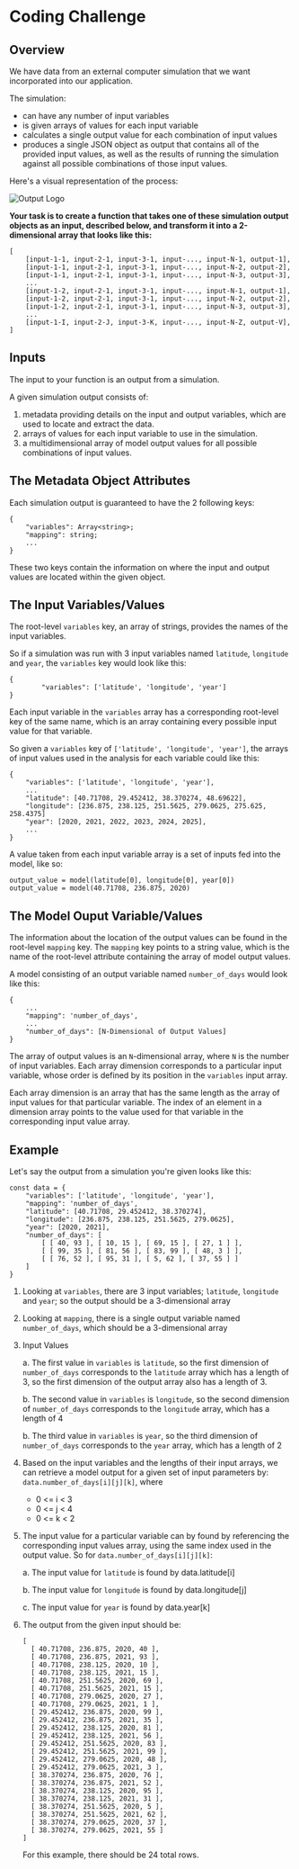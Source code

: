 
# Coding Challenge

## Overview

We have data from an external computer simulation that we want incorporated into our application.

The simulation:

* can have any number of input variables
* is given arrays of values for each input variable
* calculates a single output value for each combination of input values
* produces a single JSON object as output that contains all of the provided input values, as well as the results of running the simulation against all possible combinations of those input values.

Here's a visual representation of the process:

![Output Logo](/output-format.png)

**Your task is to create a function that takes one of these simulation output objects as an input, described below, and transform it into a 2-dimensional array that looks like this:**

```
[
    [input-1-1, input-2-1, input-3-1, input-..., input-N-1, output-1],
    [input-1-1, input-2-1, input-3-1, input-..., input-N-2, output-2],
    [input-1-1, input-2-1, input-3-1, input-..., input-N-3, output-3],
    ...
    [input-1-2, input-2-1, input-3-1, input-..., input-N-1, output-1],
    [input-1-2, input-2-1, input-3-1, input-..., input-N-2, output-2],
    [input-1-2, input-2-1, input-3-1, input-..., input-N-3, output-3],
    ...
    [input-1-I, input-2-J, input-3-K, input-..., input-N-Z, output-V],
]
```

## Inputs
The input to your function is an output from a simulation.

A given simulation output consists of:

1. metadata providing details on the input and output variables, which are used to locate and extract the data.
2. arrays of values for each input variable to use in the simulation.
3. a multidimensional array of model output values for all possible combinations of input values.


## The Metadata Object Attributes

Each simulation output is guaranteed to have the 2 following keys:


```
{
    "variables": Array<string>;
    "mapping": string;
    ...
}
```

These two keys contain the information on where the input and output values are located within the given object.

## The Input Variables/Values

The root-level `variables` key, an array of strings, provides the names of the input variables.

So if a simulation was run with 3 input variables named `latitude`, `longitude` and `year`, the `variables` key would look like this:

```
{
        "variables": ['latitude', 'longitude', 'year']
}
```

Each input variable in the `variables` array has a corresponding root-level key of the same name, which is an array containing every possible input value for that variable.

So given a `variables` key of  ```['latitude', 'longitude', 'year']```, the arrays of input values used in the analysis for each variable could like this:

```
{
    "variables": ['latitude', 'longitude', 'year'],
    ...
    "latitude": [40.71708, 29.452412, 38.370274, 48.69622],
    "longitude": [236.875, 238.125, 251.5625, 279.0625, 275.625, 258.4375]
    "year": [2020, 2021, 2022, 2023, 2024, 2025],
    ...
}
```

A value taken from each input variable array is a set of inputs fed into the model, like so:

```
output_value = model(latitude[0], longitude[0], year[0])
output_value = model(40.71708, 236.875, 2020)
```

## The Model Ouput Variable/Values

The information about the location of the output values can be found in the root-level `mapping` key.  The `mapping` key points to a string value, which is the name of the root-level attribute containing the array of model output values.

A model consisting of an output variable named `number_of_days` would look like this:

```
{
    ...
    "mapping": 'number_of_days',
    ...
    "number_of_days": [N-Dimensional of Output Values] 
}
```

The array of output values is an `N`-dimensional array, where `N` is the number of input variables. Each array dimension corresponds to a particular input variable, whose order is defined by its position in the `variables` input array.

Each array dimension is an array that has the same length as the array of input values for that particular variable. The index of an element in a dimension array points to the value used for that variable in the corresponding input value array.

## Example

Let's say the output from a simulation you're given looks like this:

```
const data = {
    "variables": ['latitude', 'longitude', 'year'],
    "mapping": 'number_of_days',
    "latitude": [40.71708, 29.452412, 38.370274],
    "longitude": [236.875, 238.125, 251.5625, 279.0625],
    "year": [2020, 2021],
    "number_of_days": [
        [ [ 40, 93 ], [ 10, 15 ], [ 69, 15 ], [ 27, 1 ] ],
        [ [ 99, 35 ], [ 81, 56 ], [ 83, 99 ], [ 48, 3 ] ],
        [ [ 76, 52 ], [ 95, 31 ], [ 5, 62 ], [ 37, 55 ] ]
    ]
}
```

1. Looking at `variables`, there are 3 input variables; `latitude`, `longitude` and `year`; so the output should be a 3-dimensional array
2. Looking at `mapping`, there is a single output variable named `number_of_days`, which should be a 3-dimensional array
3. Input Values

    a. The first value in `variables` is `latitude`, so the first dimension of `number_of_days` corresponds to the `latitude` array which has a length of 3, so the first dimension of the output array also has a length of 3.

    b. The second value in `variables` is `longitude`, so the second dimension of `number_of_days` corresponds to the `longitude` array, which has a length of 4

    b. The third value in `variables` is `year`, so the third dimension of `number_of_days` corresponds to the `year` array, which has a length of 2

4. Based on the input variables and the lengths of their input arrays, we can retrieve a model output for a given set of input parameters by: ```data.number_of_days[i][j][k]```, where

   * 0 <= i < 3
   * 0 <= j < 4
   * 0 <= k < 2

5. The input value for a particular variable can by found by referencing the corresponding input values array, using the same index used in the output value. So for ```data.number_of_days[i][j][k]```:

    a. The input value for `latitude` is found by data.latitude[i]
    
    b. The input value for `longitude` is found by data.longitude[j]
    
    c. The input value for `year` is found by data.year[k]

6. The output from the given input should be: 

    ```
    [
      [ 40.71708, 236.875, 2020, 40 ],
      [ 40.71708, 236.875, 2021, 93 ],
      [ 40.71708, 238.125, 2020, 10 ],
      [ 40.71708, 238.125, 2021, 15 ],
      [ 40.71708, 251.5625, 2020, 69 ],
      [ 40.71708, 251.5625, 2021, 15 ],
      [ 40.71708, 279.0625, 2020, 27 ],
      [ 40.71708, 279.0625, 2021, 1 ],
      [ 29.452412, 236.875, 2020, 99 ],
      [ 29.452412, 236.875, 2021, 35 ],
      [ 29.452412, 238.125, 2020, 81 ],
      [ 29.452412, 238.125, 2021, 56 ],
      [ 29.452412, 251.5625, 2020, 83 ],
      [ 29.452412, 251.5625, 2021, 99 ],
      [ 29.452412, 279.0625, 2020, 48 ],
      [ 29.452412, 279.0625, 2021, 3 ],
      [ 38.370274, 236.875, 2020, 76 ],
      [ 38.370274, 236.875, 2021, 52 ],
      [ 38.370274, 238.125, 2020, 95 ],
      [ 38.370274, 238.125, 2021, 31 ],
      [ 38.370274, 251.5625, 2020, 5 ],
      [ 38.370274, 251.5625, 2021, 62 ],
      [ 38.370274, 279.0625, 2020, 37 ],
      [ 38.370274, 279.0625, 2021, 55 ]
    ]
    ```

    For this example, there should be 24 total rows.
